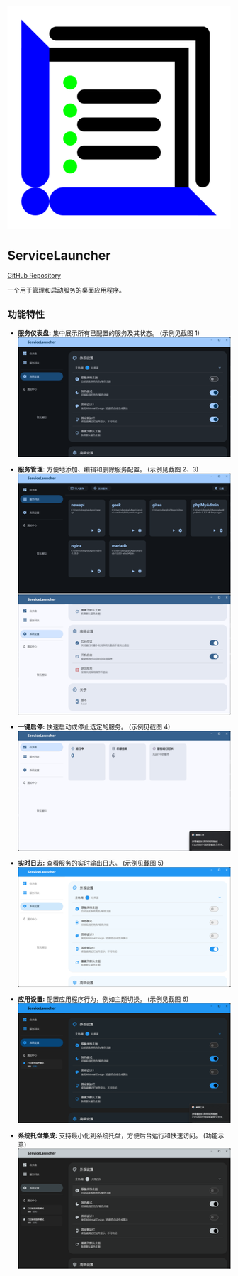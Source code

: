![ServiceLauncher Icon](assets/icons/app_icon.png)

# ServiceLauncher
[GitHub Repository](https://github.com/haiyewei/ServiceLauncher)

一个用于管理和启动服务的桌面应用程序。

## 功能特性

*   **服务仪表盘:** 集中展示所有已配置的服务及其状态。 (示例见截图 1)
    ![服务仪表盘](assets/screenshots/1.png)

*   **服务管理:** 方便地添加、编辑和删除服务配置。 (示例见截图 2、3)
    ![编辑服务](assets/screenshots/2.png)
    ![服务列表](assets/screenshots/3.png)

*   **一键启停:** 快速启动或停止选定的服务。 (示例见截图 4)
    ![启动服务](assets/screenshots/4.png)

*   **实时日志:** 查看服务的实时输出日志。 (示例见截图 5)
    ![服务日志](assets/screenshots/5.png)

*   **应用设置:** 配置应用程序行为，例如主题切换。 (示例见截图 6)
    ![应用设置](assets/screenshots/6.png)

*   **系统托盘集成:** 支持最小化到系统托盘，方便后台运行和快速访问。 (功能示意)
    ![系统托盘相关](assets/screenshots/7.png)